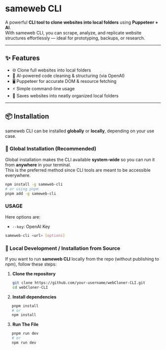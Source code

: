 # sameweb CLI

A powerful **CLI tool to clone websites into local folders** using **Puppeteer + AI**.  
With sameweb CLI, you can scrape, analyze, and replicate website structures effortlessly — ideal for prototyping, backups, or research.

---

## ✨ Features

- 🌐 Clone full websites into local folders
- 🤖 AI-powered code cleaning & structuring (via OpenAI)
- 🖥️ Puppeteer for accurate DOM & resource fetching
- ⚡ Simple command-line usage
- 📂 Saves websites into neatly organized local folders

---

## 📦 Installation

sameweb CLI can be installed **globally** or **locally**, depending on your use case.

### 🔹 Global Installation (Recommended)

Global installation makes the CLI available **system-wide** so you can run it from **anywhere** in your terminal.  
This is the preferred method since CLI tools are meant to be accessible everywhere.

```bash
npm install -g sameweb-cli
# or using pnpm
pnpm add -g sameweb-cli
```

### USAGE

Here options are:

- `--key`: OpenAI Key

```bash
sameweb-cli <url> [options]
```

### 🔹 Local Development / Installation from Source

If you want to run **sameweb CLI** locally from the repo (without publishing to npm), follow these steps:

1. **Clone the repository**

   ```bash
   git clone https://github.com/your-username/webCloner-CLI.git
   cd webCloner-CLI
   ```

2. **Install dependencies**

```bash
   pnpm install
   # or
   npm install
```

3. **Run The File**

```bash
   pnpm run dev
   # or
   npm run dev
```

